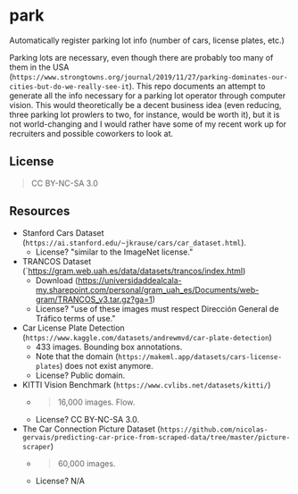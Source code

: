 # park
Automatically register parking lot info (number of cars, license plates, etc.)

Parking lots are necessary, even though there are probably too many of them in the USA (`https://www.strongtowns.org/journal/2019/11/27/parking-dominates-our-cities-but-do-we-really-see-it`). This repo documents an attempt to generate all the info necessary for a parking lot operator through computer vision. This would theoretically be a decent business idea (even reducing, three parking lot prowlers to two, for instance, would be worth it), but it is not world-changing and I would rather have some of my recent work up for recruiters and possible coworkers to look at.

## License

> CC BY-NC-SA 3.0

## Resources

* Stanford Cars Dataset (`https://ai.stanford.edu/~jkrause/cars/car_dataset.html`).
  * License? "similar to the ImageNet license."
* TRANCOS Dataset (`https://gram.web.uah.es/data/datasets/trancos/index.html)
  * Download (https://universidaddealcala-my.sharepoint.com/personal/gram_uah_es/Documents/web-gram/TRANCOS_v3.tar.gz?ga=1)
  * License? "use of these images must respect Dirección General de Tráfico terms of use."
* Car License Plate Detection (`https://www.kaggle.com/datasets/andrewmvd/car-plate-detection`)
  * 433 images. Bounding box annotations.
  * Note that the domain (`https://makeml.app/datasets/cars-license-plates`) does not exist anymore.
  * License? Public domain.
* KITTI Vision Benchmark (`https://www.cvlibs.net/datasets/kitti/`)
  * >16,000 images. Flow.
  * License? CC BY-NC-SA 3.0.
* The Car Connection Picture Dataset (`https://github.com/nicolas-gervais/predicting-car-price-from-scraped-data/tree/master/picture-scraper`)
  * >60,000 images.
  * License? N/A


